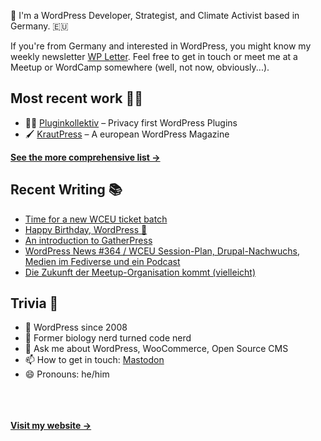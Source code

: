 👋 I'm a WordPress Developer, Strategist, and Climate Activist based in Germany. 🇪🇺

If you're from Germany and interested in WordPress, you might know my weekly newsletter [WP Letter](https://wpletter.de/). Feel free to get in touch or meet me at a Meetup or WordCamp somewhere (well, not now, obviously...).


## Most recent work 👷‍♂️

- 👨‍💻 [Pluginkollektiv](https://github.com/pluginkollektiv) – Privacy first WordPress Plugins
- 🖌️ [KrautPress](https://kraut.press) – A european WordPress Magazine

**[See the more comprehensive list &rarr;](https://simonkraft.com/what-i-do)**


## Recent Writing 📚

<!-- BLOG-POST-LIST:START -->
- [Time for a new WCEU ticket batch](https://feed.kraut.press/link/23937/16695680/new-wceu-tickets)
- [Happy Birthday, WordPress 🎂](https://feed.kraut.press/link/23937/16694828/happy-birthday-wordpress-%f0%9f%8e%82)
- [An introduction to GatherPress](https://feed.kraut.press/link/23937/16694692/introduction-to-gatherpress)
- [WordPress News #364 / WCEU Session-Plan, Drupal-Nachwuchs, Medien im Fediverse und ein Podcast](https://feed.kraut.press/link/14399/16694608/364)
- [Die Zukunft der Meetup-Organisation kommt (vielleicht)](https://feed.kraut.press/link/14419/16693458/meetup-zukunft-vielleicht)
<!-- BLOG-POST-LIST:END -->


## Trivia 🤪

- 👴 WordPress since 2008
- 🌱 Former biology nerd turned code nerd
- 💬 Ask me about WordPress, WooCommerce, Open Source CMS
- 📫 How to get in touch: [Mastodon](https://dewp.space/@simon)
- 😄 Pronouns: he/him

<br/><br/><br/>
**[Visit my website &rarr;](https://simonkraft.com/hi)**